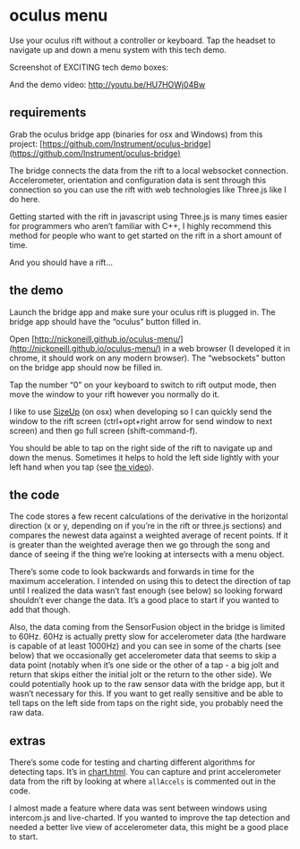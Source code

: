 # oculus menu

Use your oculus rift without a controller or keyboard. Tap the headset to navigate up and down a menu system with this tech demo.

Screenshot of EXCITING tech demo boxes:

And the demo video:
http://youtu.be/HU7HOWj04Bw

## requirements

Grab the oculus bridge app (binaries for osx and Windows) from this project: [https://github.com/Instrument/oculus-bridge](https://github.com/Instrument/oculus-bridge)

The bridge connects the data from the rift to a local websocket connection. Accelerometer, orientation and configuration data is sent through this connection so you can use the rift with web technologies like Three.js like I do here.

Getting started with the rift in javascript using Three.js is many times easier for programmers who aren’t familiar with C++, I highly recommend this method for people who want to get started on the rift in a short amount of time.

And you should have a rift…

## the demo

Launch the bridge app and make sure your oculus rift is plugged in. The bridge app should have the “oculus” button filled in.

Open [http://nickoneill.github.io/oculus-menu/](http://nickoneill.github.io/oculus-menu/) in a web browser (I developed it in chrome, it should work on any modern browser). The “websockets” button on the bridge app should now be filled in.

Tap the number “0” on your keyboard to switch to rift output mode, then move the window to your rift however you normally do it.

I like to use [SizeUp](https://www.irradiatedsoftware.com/sizeup/) (on osx) when developing so I can quickly send the window to the rift screen (ctrl+opt+right arrow for send window to next screen) and then go full screen (shift-command-f).

You should be able to tap on the right side of the rift  to navigate up and down the menus. Sometimes it helps to hold the left side lightly with your left hand when you tap (see [the video](https://www.youtube.com/watch?v=HU7HOWj04Bw)).

## the code

The code stores a few recent calculations of the derivative in the horizontal direction (x or y, depending on if you’re in the rift or three.js sections) and compares the newest data against a weighted average of recent points. If it is greater than the weighted average then we go through the song and dance of seeing if the thing we’re looking at intersects with a menu object.

There’s some code to look backwards and forwards in time for the maximum acceleration. I intended on using this to detect the direction of tap until I realized the data wasn’t fast enough (see below) so looking forward shouldn’t ever change the data. It’s a good place to start if you wanted to add that though.

Also, the data coming from the SensorFusion object in the bridge is limited to 60Hz. 60Hz is actually pretty slow for accelerometer data (the hardware is capable of at least 1000Hz) and you can see in some of the charts (see below) that we occasionally get accelerometer data that seems to skip a data point (notably when it’s one side or the other of a tap - a big jolt and return that skips either the initial jolt or the return to the other side). We could potentially hook up to the raw sensor data with the bridge app, but it wasn’t necessary for this. If you want to get really sensitive and be able to tell taps on the left side from taps on the right side, you probably need the raw data.

## extras

There’s some code for testing and charting different algorithms for detecting taps. It’s in [chart.html](http://nickoneill.github.io/oculus-menu/chart.html). You can capture and print accelerometer data from the rift by looking at where `allAccels` is commented out in the code.

I almost made a feature where data was sent between windows using intercom.js and live-charted. If you wanted to improve the tap detection and needed a better live view of accelerometer data, this might be a good place to start.
